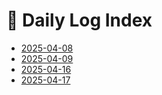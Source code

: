 # 📖 Daily Log Index

- [2025-04-08](./2025-04-08.md)
- [2025-04-09](./2025-04-09.md)
- [2025-04-16](2025-04-16.md)
- [2025-04-17](2025-04-17.md)

